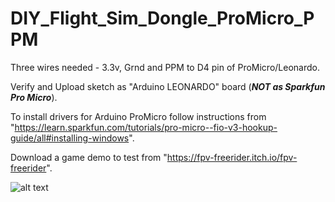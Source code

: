 # DIY_Flight_Sim_Dongle_ProMicro_PPM

Three wires needed - 3.3v, Grnd and PPM to D4 pin of ProMicro/Leonardo.

Verify and Upload sketch as "Arduino LEONARDO" board (***NOT as Sparkfun Pro Micro***).

To install drivers for Arduino ProMicro follow instructions from "https://learn.sparkfun.com/tutorials/pro-micro--fio-v3-hookup-guide/all#installing-windows".

Download a game demo to test from "https://fpv-freerider.itch.io/fpv-freerider".

![alt text](https://github.com/EonClaw/DIY_Flight_Sim_Dongle/310170999_506776550863801_1289078550836779407_n.jpg?raw=true)
